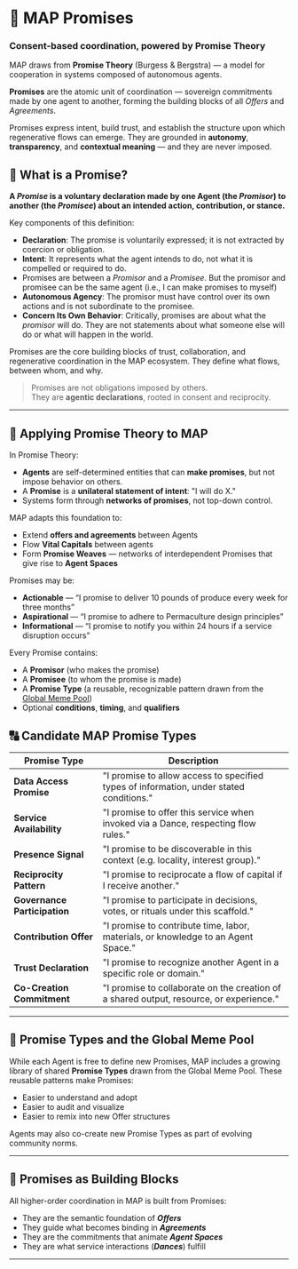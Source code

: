 # 🤝 MAP Promises
### Consent-based coordination, powered by Promise Theory


MAP draws from **Promise Theory** (Burgess & Bergstra) — a model for cooperation in systems composed of autonomous agents.

**Promises** are the atomic unit of coordination — sovereign commitments made by one agent to another, forming the building blocks of all _Offers_ and _Agreements_.

Promises express intent, build trust, and establish the structure upon which regenerative flows can emerge. They are grounded in **autonomy**, **transparency**, and **contextual meaning** — and they are never imposed.

## 🔹 What is a Promise?

**A _Promise_ is a voluntary declaration made by one Agent (the *Promisor*) to another (the *Promisee*) about an intended action, contribution, or stance.**

Key components of this definition:

- **Declaration**: The promise is voluntarily expressed; it is not extracted by coercion or obligation.
- **Intent**: It represents what the agent intends to do, not what it is compelled or required to do.
- Promises are between a _Promisor_ and a _Promisee_. But the promisor and promisee can be the same agent (i.e., I can make promises to myself)
- **Autonomous Agency**: The promisor must have control over its own actions and is not subordinate to the promisee.
- **Concern Its Own Behavior**: Critically, promises are about what the _promisor_ will do. They are not statements about what someone else will do or what will happen in the world.

Promises are the core building blocks of trust, collaboration, and regenerative coordination in the MAP ecosystem. They define what flows, between whom, and why.

> Promises are not obligations imposed by others.  
> They are **agentic declarations**, rooted in consent and reciprocity.

---

## 🧠 Applying Promise Theory to MAP

 In Promise Theory:

- **Agents** are self-determined entities that can **make promises**, but not impose behavior on others.
- A **Promise** is a **unilateral statement of intent**: "I will do X."
- Systems form through **networks of promises**, not top-down control.

MAP adapts this foundation to:
- Extend **offers and agreements** between Agents
- Flow **Vital Capitals** between agents
- Form **Promise Weaves** — networks of interdependent Promises that give rise to **Agent Spaces**

Promises may be:

- **Actionable** — “I promise to deliver 10 pounds of produce every week for three months”
- **Aspirational** — “I promise to adhere to Permaculture design principles”
- **Informational** — “I promise to notify you within 24 hours if a service disruption occurs”

Every Promise contains:

- A **Promisor** (who makes the promise)
- A **Promisee** (to whom the promise is made)
- A **Promise Type** (a reusable, recognizable pattern drawn from the [Global Meme Pool](promise-weaves.md))
- Optional **conditions**, **timing**, and **qualifiers**

## 🔠 Candidate MAP Promise Types

| **Promise Type**         | **Description**                                                                         |
|--------------------------|-----------------------------------------------------------------------------------------|
| **Data Access Promise**  | "I promise to allow access to specified types of information, under stated conditions." |
| **Service Availability** | "I promise to offer this service when invoked via a Dance, respecting flow rules."      |
| **Presence Signal**      | "I promise to be discoverable in this context (e.g. locality, interest group)."         |
| **Reciprocity Pattern**  | "I promise to reciprocate a flow of capital if I receive another."                      |
| **Governance Participation** | "I promise to participate in decisions, votes, or rituals under this scaffold."         |
| **Contribution Offer**   | "I promise to contribute time, labor, materials, or knowledge to an Agent Space."       |
| **Trust Declaration**    | "I promise to recognize another Agent in a specific role or domain."                    |
| **Co-Creation Commitment**| "I promise to collaborate on the creation of a shared output, resource, or experience." |

---

## 💠 Promise Types and the Global Meme Pool

While each Agent is free to define new Promises, MAP includes a growing library of shared **Promise Types** drawn from the Global Meme Pool. These reusable patterns make Promises:

- Easier to understand and adopt
- Easier to audit and visualize
- Easier to remix into new Offer structures

Agents may also co-create new Promise Types as part of evolving community norms.

---

## 🧱 Promises as Building Blocks

All higher-order coordination in MAP is built from Promises:

- They are the semantic foundation of **_Offers_**
- They guide what becomes binding in **_Agreements_**
- They are the commitments that animate **_Agent Spaces_**
- They are what service interactions (**_Dances_**) fulfill

---
